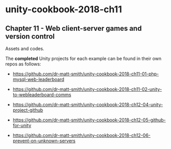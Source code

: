 # unity-cookbook-2018-ch11

## Chapter 11 - Web client-server games and version control

Assets and codes.

The **completed** Unity projects for each example can be found in their own repos as follows:

- https://github.com/dr-matt-smith/unity-cookbook-2018-ch11-01-php-mysql-web-leaderboard

- https://github.com/dr-matt-smith/unity-cookbook-2018-ch11-02-unity-to-webleaderboard-comms

- https://github.com/dr-matt-smith/unity-cookbook-2018-ch12-04-unity-project-github

- https://github.com/dr-matt-smith/unity-cookbook-2018-ch12-05-github-for-unity

- https://github.com/dr-matt-smith/unity-cookbook-2018-ch12-06-prevent-on-unknown-servers
